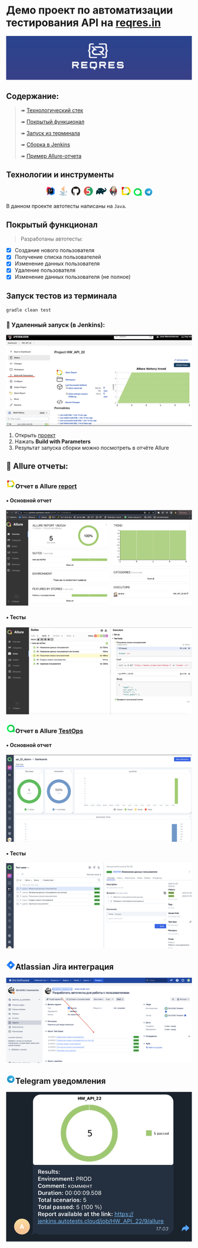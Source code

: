 # Демо проект по автоматизации тестирования API на [reqres.in](https://reqres.in/)
<p align="center">
<img title="reqres.in" src="media/logo/reqres_logo.png">
</p>

##  Содержание:

> ➠ [Технологический стек](#технологии-и-инструменты)
>
> ➠ [Покрытый функционал](#покрытый-функционал)
>
> ➠ [Запуск из терминала](#Запуск-тестов-из-терминала)
>
> ➠ [Сборка в Jenkins](#Сборка-в-Jenkins)
>
> ➠ [Пример Allure-отчета](#Пример-Allure-отчета)


## Технологии и инструменты

<p align="center">
<a href="https://www.jetbrains.com/idea/"><img width="6%" title="IntelliJ IDEA" src="media/logo/Intelij_IDEA.svg"></a>
<a href="https://www.java.com/"><img width="6%" title="Java" src="media/logo/Java.svg"></a>
<a href="https://github.com/"><img width="6%" title="GitHub" src="media/logo/GitHub.svg"></a>
<a href="https://junit.org/junit5/"><img width="6%" title="JUnit5" src="media/logo/JUnit5.svg"></a>
<a href="https://gradle.org/"><img width="6%" title="Gradle" src="media/logo/Gradle.svg"></a>
<a href="https://www.jenkins.io/"><img width="6%" title="Jenkins" src="media/logo/Jenkins.svg"></a>
<a href="https://allurereport.org/"><img width="6%" title="Allure Report" src="media/logo/Allure_Report.svg"></a>
<a href="https://qameta.io/"><img width="5%" title="Allure TestOps" src="media/logo/Allure_TO.svg"></a>
<a href="https://web.telegram.org/"><img width="5%" title="Telegram" src="media/logo/Telegram.svg"></a>
</p>
В данном проекте автотесты написаны на <code>Java</code>.

## Покрытый функционал

> Разработаны автотесты:

- [x] Создание нового пользователя
- [x] Получение списка пользователей
- [x] Изменение данных пользователя
- [x] Удаление пользователя
- [x] Изменение данных пользователя (не полное)

##  Запуск тестов из терминала

```
gradle clean test
```

###  :rocket: Удаленный запуск (в Jenkins):
<p align="center">
<img title="Jenkins" src="media/screens/JenkinsBuild.png">
</p>

1. Открыть <a target="_blank" href="https://jenkins.autotests.cloud/job/HW_API_22/">проект</a>
2. Нажать **Build with Parameters**
3. Результат запуска сборки можно посмотреть в отчёте Allure

## :triangular_flag_on_post: Allure отчеты:

### <img src="media/logo/Allure_Report.svg" width="25" height="25"  alt="Allure"/>Отчет в Allure</a> <a target="_blank" href="https://jenkins.autotests.cloud/job/HW_API_22/9/allure/"> report</a>

#### :black_small_square: Основной отчет
<p align="center">
<img title="Allure Report Dashboards" src="media/screens/allureReport.png">
</p>

#### :black_small_square: Тесты
<p align="center">
<img title="Allure Report Tests" src="media/screens/testForAllure.png">
</p>

### <img src="media/logo/Allure_TO.svg" width="25" height="25"  alt="Allure TestOps"/>Отчет в Allure</a> <a target="_blank" href="https://allure.autotests.cloud/project/3938/dashboards"> TestOps</a>

#### :black_small_square: Основной отчет
<p align="center">
<img title="Allure TestOps Dashboards" src="media/screens/testOpsOrhet.png">
</p>

#### :black_small_square: Тесты
<p align="center">
<img title="Allure TestOps Tests" src="media/screens/testsForTestOp.png">
</p>

## <img src="media/logo/Jira.svg" width="25" height="25" alt="Jira"/>Atlassian Jira интеграция</a>
<p align="center">
  <img title="Allure TestOps overview" src="media/screens/jira.png">
</p>


## <img src="media/logo/Telegram.svg" width="25" height="25"  alt="Telegram"/>Telegram уведомления</a>

<p align="center">
<img title="Allure Overview Dashboard" src="media/screens/telegram.png">
</p>



